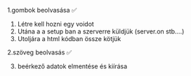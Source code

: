 

  1.gombok beolvasása ✅ <br>
  <ol>
    <li>Létre kell hozni egy voidot</li>
    <li>Utána a a setup ban a szerverre küldjük  (server.on stb....)</li>
    <li>Utoljára a html kódban össze kötjük</li>
  </ol>
   
  2.szöveg beolvasás ✅ <br> 
  
  3. beérkező adatok elmentése és kiírása
  
